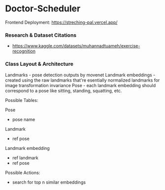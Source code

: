# Doctor-Scheduler

Frontend Deployment: https://streching-pal.vercel.app/

### Research & Dataset Citations

- https://www.kaggle.com/datasets/muhannadtuameh/exercise-recognition


### Class Layout & Architecture

Landmarks - pose detection outputs by movenet
Landmark embeddings - created using the raw landmarks that're esentially normalized landmarks for image transformation invariance
Pose - each landmark embedding should correspond to a pose like sitting, standing, squatting, etc.

Possible Tables:

Pose
- pose name

Landmark
- ref pose

Landmark embedding
- ref landmark
- ref pose

Possible Actions:

- search for top n similar embeddings